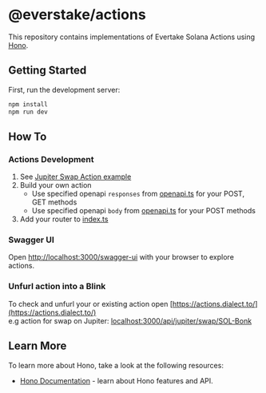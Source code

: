 # @everstake/actions

This repository contains implementations of Evertake Solana Actions using [Hono](https://hono.dev/).

## Getting Started

First, run the development server:
```bash
npm install
npm run dev
```

## How To

### Actions Development

1. See [Jupiter Swap Action example](examples/jupiter-swap/route.ts)
2. Build your own action 
   * Use specified openapi `responses` from [openapi.ts](examples/openapi.ts) for your POST, GET methods
   * Use specified openapi `body` from [openapi.ts](examples/openapi.ts) for your POST methods
3. Add your router to [index.ts](examples/index.ts)

### Swagger UI
Open [http://localhost:3000/swagger-ui](http://localhost:3000/swagger-ui) with your browser to explore actions.

### Unfurl action into a Blink
To check and unfurl your or existing action open 
[https://actions.dialect.to/](https://actions.dialect.to/)  
e.g action for swap on Jupiter: <localhost:3000/api/jupiter/swap/SOL-Bonk>

## Learn More
To learn more about Hono, take a look at the following resources:

- [Hono Documentation](https://hono.dev/docs/) - learn about Hono features and API.
